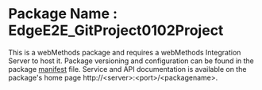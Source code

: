 # Package Name : EdgeE2E_GitProject0102Project
This is a webMethods package and requires a webMethods Integration Server to host it. Package versioning and configuration can be found in the package [manifest](./EdgeE2E_GitProject0102Project/manifest.v3) file. Service and API documentation is available on the package's home page http://&lt;server&gt;:&lt;port&gt;/&lt;packagename>.